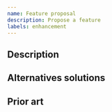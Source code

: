 ```yaml
---
name: Feature proposal
description: Propose a feature
labels: enhancement
---
```


## Description

<!-- Please describe the problem. -->

<!-- Include screenshots of related to frontend. -->

## Alternatives solutions

<!-- Include other solutions you've considered to the problem. -->

## Prior art

<!-- If applicable, include examples similar to what you are requesting in other software. -->
